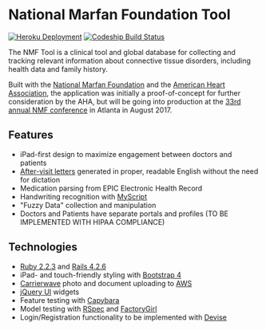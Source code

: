 # National Marfan Foundation Tool

[![Heroku Deployment](https://heroku-badge.herokuapp.com/?app=nmf-tool)](https://nmf-tool.herokuapp.com/)
[![Codeship Build Status](https://app.codeship.com/projects/247cce80-e26e-0133-9815-5e7bb9818a79/status?branch=master)](https://app.codeship.com/projects/145614)

The NMF Tool is a clinical tool and global database for collecting and tracking relevant information about connective tissue disorders, including health data and family history.

Built with the [National Marfan Foundation](https://www.marfan.org/) and the [American Heart Association](https://www.marfan.org/about-us/news/2016/11/13/marfan-foundation-announces-collaboration-american-heart-association-pilot), the application was initially a proof-of-concept for further consideration by the AHA, but will be going into production at the [33rd annual NMF conference](https://www.marfan.org/resources/patients/conference) in Atlanta in August 2017.

## Features
* iPad-first design to maximize engagement between doctors and patients
* [After-visit letters](https://nmf-tool.herokuapp.com/visits/1/report) generated in proper, readable English without the need for dictation
* Medication parsing from EPIC Electronic Health Record
* Handwriting recognition with [MyScript](http://myscript.com/technology/#text)
* "Fuzzy Data" collection and manipulation
* Doctors and Patients have separate portals and profiles (TO BE IMPLEMENTED WITH HIPAA COMPLIANCE)

## Technologies
* [Ruby 2.2.3](https://www.ruby-lang.org/en/news/2015/08/18/ruby-2-2-3-released/) and [Rails 4.2.6](http://weblog.rubyonrails.org/2016/3/11/Rails-4-2-6-and-4-1-15-have-been-released/)
* iPad- and touch-friendly styling with [Bootstrap 4](https://v4-alpha.getbootstrap.com/)
* [Carrierwave](https://github.com/carrierwaveuploader/carrierwave) photo and document uploading to [AWS](https://aws.amazon.com/)
* [jQuery UI](https://jqueryui.com/) widgets
* Feature testing with [Capybara](https://github.com/jnicklas/capybara)
* Model testing with [RSpec](http://rspec.info/) and [FactoryGirl](https://github.com/thoughtbot/factory_girl)
* Login/Registration functionality to be implemented with [Devise](https://github.com/plataformatec/devise/wiki)
